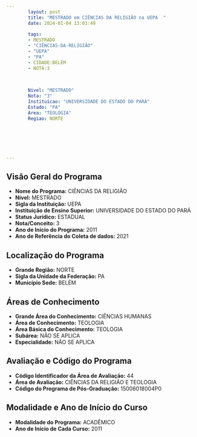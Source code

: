 ```yaml
---
        layout: post
        title: "MESTRADO em CIÊNCIAS DA RELIGIÃO na UEPA  "
        date: 2024-01-04 13:01:49
     
        tags:
        - MESTRADO
        - "CIÊNCIAS-DA-RELIGIÃO"
        - "UEPA"
        - "PA"
        - CIDADE:BELÉM
        - NOTA:3
        
       

        Nivel: "MESTRADO"
        Nota: "3"
        Instituicao: "UNIVERSIDADE DO ESTADO DO PARÁ"
        Estado: "PA"
        Area: "TEOLOGIA"
        Regiao: NORTE
        
        
        
        
        
        
---
```

## Visão Geral do Programa
- **Nome do Programa:** CIÊNCIAS DA RELIGIÃO
- **Nível:** MESTRADO
- **Sigla da Instituição:** UEPA
- **Instituição de Ensino Superior:** UNIVERSIDADE DO ESTADO DO PARÁ
- **Status Jurídico:** ESTADUAL
- **Nota/Conceito:** 3
- **Ano de Início do Programa:** 2011
- **Ano de Referência do Coleta de dados:** 2021

## Localização do Programa
- **Grande Região:** NORTE
- **Sigla da Unidade da Federação:** PA
- **Município Sede:** BELÉM

## Áreas de Conhecimento
- **Grande Área do Conhecimento:** CIÊNCIAS HUMANAS
- **Área de Conhecimento:** TEOLOGIA
- **Área Básica do Conhecimento:** TEOLOGIA
- **Subárea:** NÃO SE APLICA
- **Especialidade:** NÃO SE APLICA

## Avaliação e Código do Programa
- **Código Identificador da Área de Avaliação:** 44
- **Área de Avaliação:** CIÊNCIAS DA RELIGIÃO E TEOLOGIA
- **Código do Programa de Pós-Graduação:** 15006018004P0


## Modalidade e Ano de Início do Curso
- **Modalidade do Programa:** ACADÊMICO
- **Ano de Início de Cada Curso:** 2011
